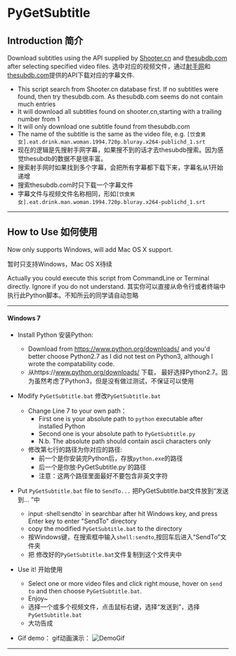 PyGetSubtitle
=============



Introduction 简介
----------------

Download subtitles using the API supplied by [Shooter.cn](https://docs.google.com/document/d/1ufdzy6jbornkXxsD-OGl3kgWa4P9WO5NZb6_QYZiGI0/preview) and [thesubdb.com](http://thesubdb.com/api/) after selecting specified video files.
选中对应的视频文件，通过[射手网](https://docs.google.com/document/d/1ufdzy6jbornkXxsD-OGl3kgWa4P9WO5NZb6_QYZiGI0/preview)和[thesubdb.com](http://thesubdb.com/api/)提供的API下载对应的字幕文件.

* This script search from Shooter.cn database first. If no subtitles were found, then try thesubdb.com. As thesubdb.com seems do not contain much entries
* It will download all subtitles found on shooter.cn,starting with a trailing number from 1
* It will only download one subtitle found from thesubdb.com
* The name of the subtitle is the same as the video file, e.g. `[饮食男女].eat.drink.man.woman.1994.720p.bluray.x264-publichd_1.srt`
* 现在的逻辑是先搜射手网字幕，如果搜不到的话才去thesubdb搜索。因为感觉thesubdb的数据不是很丰富。
* 搜索射手网时如果找到多个字幕，会把所有字幕都下载下来，字幕名从1开始递增
* 搜索thesubdb.com时只下载一个字幕文件
* 字幕文件与视频文件名称相同，形如`[饮食男女].eat.drink.man.woman.1994.720p.bluray.x264-publichd_1.srt`


----------


How to Use 如何使用
------------------

Now only supports Windows, will add Mac OS X support.

暂时只支持Windows，Mac OS X待续

Actually you could execute this script from CommandLine or Terminal directly. Ignore if you do not understand.
其实你可以直接从命令行或者终端中执行此Python脚本。不知所云的同学请自动忽略


----------


#### Windows 7

* Install Python 安装Python:
  * Download from https://www.python.org/downloads/ and you'd better choose Python2.7 as I did not test on Python3, although I wrote the compatability code.
  * 从https://www.python.org/downloads/ 下载， 最好选择Python2.7。因为虽然考虑了Python3，但是没有做过测试，不保证可以使用

* Modify `PyGetSubtitle.bat` 修改`PyGetSubtitle.bat`
  * Change Line 7 to your own path：
      * First one is your absolute path to `python` executable after installed Python
      * Second one is your absolute path to `PyGetSubtitle.py`
      * N.b. The absolute path should contain ascii characters only 
  * 修改第七行的路径为你对应的路径:
      * 前一个是你安装完Python后，存放`python.exe`的路径
      * 后一个是你放·PyGetSubtitle.py`的路径
      * 注意：这两个路径里面最好不要包含非英文字符

* Put `PyGetSubtitle.bat` file to `SendTo...` 把PyGetSubtitle.bat文件放到“发送到... ”中
  * input ·shell:sendto` in searchbar after hit Windows key, and press Enter key to enter "SendTo" directory
  * copy the modified `PyGetSubtitle.bat` to the directory
  * 按Windows键，在搜索框中输入`shell:sendto`,按回车后进入“SendTo”文件夹
  * 把 修改好的`PyGetSubtitle.bat`文件复制到这个文件夹中

* Use it! 开始使用
    * Select one or more video files and click right mouse, hover on `send to` and then choose `PyGetSubtitle.bat`.
    * Enjoy~
    * 选择一个或多个视频文件，点击鼠标右键，选择“发送到”，选择`PyGetSubtitle.bat`
    * 大功告成

* Gif demo： gif动画演示：
![DemoGif](https://raw.githubusercontent.com/truebit/PyGetSubtitle/gif/PyGetSubtitle_Win.gif)

----------
